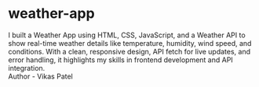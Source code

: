# weather-app
I built a Weather App using HTML, CSS, JavaScript, and a Weather API to show real-time weather details like temperature, humidity, wind speed, and conditions. With a clean, responsive design, API fetch for live updates, and error handling, it highlights my skills in frontend development and API integration. <br/>
Author - Vikas Patel
